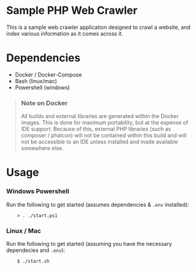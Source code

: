 # Sample PHP Web Crawler
This is a sample web crawler application designed to crawl a website, and index various information as it comes across it.

# Dependencies
* Docker / Docker-Compose
* Bash (linux/mac)
* Powershell (windows)

> ### __Note on Docker__
> All builds and external libraries are generated within the Docker images. This is done for maximum portability, but at the expense of IDE support. Because of this, external PHP libraries (such as composer / phalcon) will not be contained within this build and will not be accessible to an IDE unless installed and made available somewhere else.

# Usage

### Windows Powershell
Run the following to get started (assumes dependencies & `.env` installed):

        > . ./start.ps1


### Linux / Mac
Run the following to get started (assuming you have the necessary dependecies and `.env`):

        $ ./start.sh

